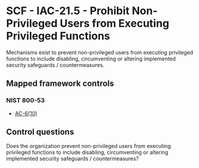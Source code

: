 # SCF - IAC-21.5 - Prohibit Non-Privileged Users from Executing Privileged Functions
Mechanisms exist to prevent non-privileged users from executing privileged functions to include disabling, circumventing or altering implemented security safeguards / countermeasures. 
## Mapped framework controls
### NIST 800-53
- [AC-6(10)](../nist80053/ac-6-10.md)
  
## Control questions
Does the organization prevent non-privileged users from executing privileged functions to include disabling, circumventing or altering implemented security safeguards / countermeasures? 
  